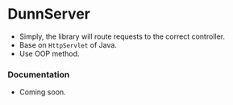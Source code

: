 # DunnServer

- Simply, the library will route requests to the correct controller.
- Base on `HttpServlet` of Java.
- Use OOP method.

### Documentation

- Coming soon.

